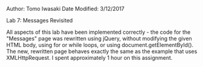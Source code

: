 Author: Tomo Iwasaki
Date Modified: 3/12/2017

Lab 7: Messages Revisited

All aspects of this lab have been implemented correctly - the code for the
"Messages" page was rewritten using jQuery, without modifying the given HTML
body, using for or while loops, or using document.getElementById(). The new,
rewritten page behaves exactly the same as the example that uses 
XMLHttpRequest. I spent approximately 1 hour on this assignment. 